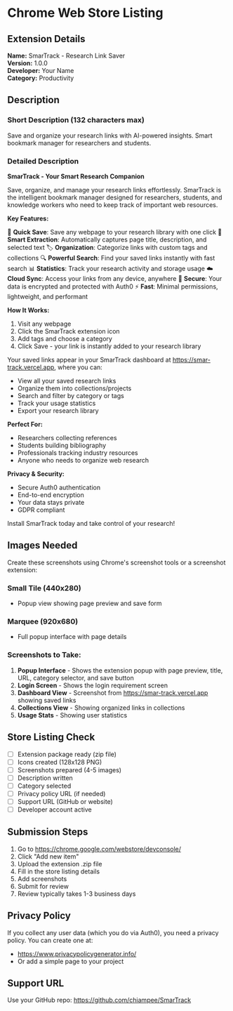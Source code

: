 # Chrome Web Store Listing

## Extension Details

**Name:** SmarTrack - Research Link Saver  
**Version:** 1.0.0  
**Developer:** Your Name  
**Category:** Productivity

## Description

### Short Description (132 characters max)
Save and organize your research links with AI-powered insights. Smart bookmark manager for researchers and students.

### Detailed Description

**SmarTrack - Your Smart Research Companion**

Save, organize, and manage your research links effortlessly. SmarTrack is the intelligent bookmark manager designed for researchers, students, and knowledge workers who need to keep track of important web resources.

**Key Features:**

🔖 **Quick Save**: Save any webpage to your research library with one click
📝 **Smart Extraction**: Automatically captures page title, description, and selected text
🏷️ **Organization**: Categorize links with custom tags and collections
🔍 **Powerful Search**: Find your saved links instantly with fast search
📊 **Statistics**: Track your research activity and storage usage
☁️ **Cloud Sync**: Access your links from any device, anywhere
🔐 **Secure**: Your data is encrypted and protected with Auth0
⚡ **Fast**: Minimal permissions, lightweight, and performant

**How It Works:**

1. Visit any webpage
2. Click the SmarTrack extension icon
3. Add tags and choose a category
4. Click Save - your link is instantly added to your research library

Your saved links appear in your SmarTrack dashboard at https://smar-track.vercel.app, where you can:
- View all your saved research links
- Organize them into collections/projects
- Search and filter by category or tags
- Track your usage statistics
- Export your research library

**Perfect For:**
- Researchers collecting references
- Students building bibliography
- Professionals tracking industry resources
- Anyone who needs to organize web research

**Privacy & Security:**
- Secure Auth0 authentication
- End-to-end encryption
- Your data stays private
- GDPR compliant

Install SmarTrack today and take control of your research!

## Images Needed

Create these screenshots using Chrome's screenshot tools or a screenshot extension:

### Small Tile (440x280)
- Popup view showing page preview and save form

### Marquee (920x680)  
- Full popup interface with page details

### Screenshots to Take:
1. **Popup Interface** - Shows the extension popup with page preview, title, URL, category selector, and save button
2. **Login Screen** - Shows the login requirement screen
3. **Dashboard View** - Screenshot from https://smar-track.vercel.app showing saved links
4. **Collections View** - Showing organized links in collections
5. **Usage Stats** - Showing user statistics

## Store Listing Check

- [ ] Extension package ready (zip file)
- [ ] Icons created (128x128 PNG)
- [ ] Screenshots prepared (4-5 images)
- [ ] Description written
- [ ] Category selected
- [ ] Privacy policy URL (if needed)
- [ ] Support URL (GitHub or website)
- [ ] Developer account active

## Submission Steps

1. Go to https://chrome.google.com/webstore/devconsole/
2. Click "Add new item"
3. Upload the extension .zip file
4. Fill in the store listing details
5. Add screenshots
6. Submit for review
7. Review typically takes 1-3 business days

## Privacy Policy

If you collect any user data (which you do via Auth0), you need a privacy policy. You can create one at:
- https://www.privacypolicygenerator.info/
- Or add a simple page to your project

## Support URL

Use your GitHub repo: https://github.com/chiampee/SmarTrack

